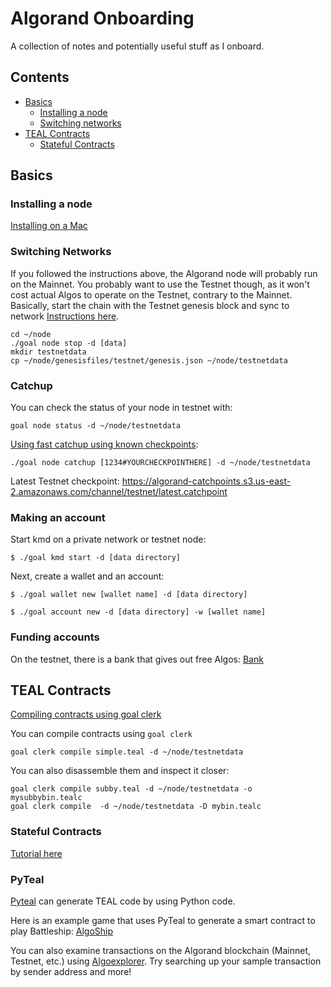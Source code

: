 # Algorand Onboarding

A collection of notes and potentially useful stuff as I onboard.

## Contents
  * [Basics](#basics)
    + [Installing a node](#installing-a-node)
    + [Switching networks](#switiching-networks)
  * [TEAL Contracts](#teal-contracts)
    + [Stateful Contracts](#stateful-contracts)



## Basics
### Installing a node
[Installing on a Mac](https://developer.algorand.org/docs/run-a-node/setup/install/#installing-on-a-mac)

### Switching Networks
If you followed the instructions above, the Algorand node will probably run on the Mainnet. You probably want to use the Testnet though, as it won't cost actual Algos to operate on the Testnet, contrary to the Mainnet. Basically, start the chain with the Testnet genesis block and sync to network [Instructions here](https://developer.algorand.org/docs/run-a-node/operations/switch_networks/).

```
cd ~/node
./goal node stop -d [data]
mkdir testnetdata 
cp ~/node/genesisfiles/testnet/genesis.json ~/node/testnetdata
```

### Catchup
You can check the status of your node in testnet with:

`goal node status -d ~/node/testnetdata`

[Using fast catchup using known checkpoints](https://developer.algorand.org/docs/run-a-node/setup/install/#sync-node-network-using-fast-catchup):

`./goal node catchup [1234#YOURCHECKPOINTHERE] -d ~/node/testnetdata`

Latest Testnet checkpoint: https://algorand-catchpoints.s3.us-east-2.amazonaws.com/channel/testnet/latest.catchpoint

### Making an account
Start kmd on a private network or testnet node:

`$ ./goal kmd start -d [data directory]`

Next, create a wallet and an account:

`$ ./goal wallet new [wallet name] -d [data directory]`

`$ ./goal account new -d [data directory] -w [wallet name]`

### Funding accounts
On the testnet, there is a bank that gives out free Algos: [Bank](https://bank.testnet.algorand.network/)


## TEAL Contracts
[Compiling contracts using goal clerk](https://medium.com/algorand/understanding-algorand-smart-contracts-b9fc743e7a0f)

You can compile contracts using `goal clerk`

`goal clerk compile simple.teal -d ~/node/testnetdata`

You can also disassemble them and inspect it closer:
```
goal clerk compile subby.teal -d ~/node/testnetdata -o mysubbybin.tealc
goal clerk compile  -d ~/node/testnetdata -D mybin.tealc
```

### Stateful Contracts
[Tutorial here](https://developer.algorand.org/docs/features/asc1/stateful/hello_world)

### PyTeal
[Pyteal](https://github.com/algorand/pyteal) can generate TEAL code by using Python code. 

Here is an example game that uses PyTeal to generate a smart contract to play Battleship: [AlgoShip](https://github.com/jasonpaulos/algoship)

You can also examine transactions on the Algorand blockchain (Mainnet, Testnet, etc.) using [Algoexplorer](https://testnet.algoexplorer.io/). Try searching up your sample transaction by sender address and more!
